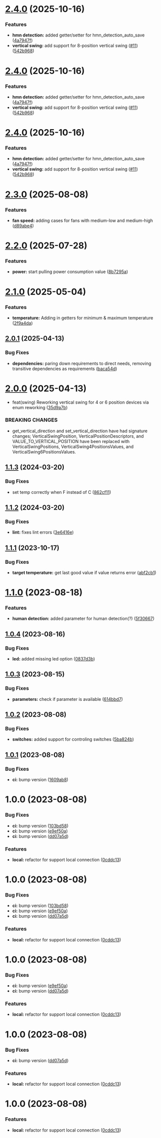 # [2.4.0](https://github.com/danielkaldheim/pyairstage/compare/v2.3.0...v2.4.0) (2025-10-16)


### Features

* **hmn detection:** added getter/setter for hmn_detection_auto_save ([4a7947f](https://github.com/danielkaldheim/pyairstage/commit/4a7947f9056c29b41f141dd6dfb52b007ecc77a5))
* **vertical swing:** add support for 8-position vertical swing ([#11](https://github.com/danielkaldheim/pyairstage/issues/11)) ([542b968](https://github.com/danielkaldheim/pyairstage/commit/542b96893940a5eba4f6eb31745c2b9bfa3fe27a))

# [2.4.0](https://github.com/danielkaldheim/pyairstage/compare/v2.3.0...v2.4.0) (2025-10-16)


### Features

* **hmn detection:** added getter/setter for hmn_detection_auto_save ([4a7947f](https://github.com/danielkaldheim/pyairstage/commit/4a7947f9056c29b41f141dd6dfb52b007ecc77a5))
* **vertical swing:** add support for 8-position vertical swing ([#11](https://github.com/danielkaldheim/pyairstage/issues/11)) ([542b968](https://github.com/danielkaldheim/pyairstage/commit/542b96893940a5eba4f6eb31745c2b9bfa3fe27a))

# [2.4.0](https://github.com/danielkaldheim/pyairstage/compare/v2.3.0...v2.4.0) (2025-10-16)


### Features

* **hmn detection:** added getter/setter for hmn_detection_auto_save ([4a7947f](https://github.com/danielkaldheim/pyairstage/commit/4a7947f9056c29b41f141dd6dfb52b007ecc77a5))
* **vertical swing:** add support for 8-position vertical swing ([#11](https://github.com/danielkaldheim/pyairstage/issues/11)) ([542b968](https://github.com/danielkaldheim/pyairstage/commit/542b96893940a5eba4f6eb31745c2b9bfa3fe27a))

# [2.3.0](https://github.com/danielkaldheim/pyairstage/compare/v2.2.0...v2.3.0) (2025-08-08)


### Features

* **fan speed:** adding cases for fans with medium-low and medium-high ([d89abe4](https://github.com/danielkaldheim/pyairstage/commit/d89abe48042ef7075b2c0b181da0883578eeb7a6))

# [2.2.0](https://github.com/danielkaldheim/pyairstage/compare/v2.1.0...v2.2.0) (2025-07-28)


### Features

* **power:** start pulling power consumption value ([8b7295a](https://github.com/danielkaldheim/pyairstage/commit/8b7295a78b21c89f4abee8a7ee0fd7b5aa0e10c0))

# [2.1.0](https://github.com/danielkaldheim/pyairstage/compare/v2.0.1...v2.1.0) (2025-05-04)


### Features

* **temperature:** Adding in getters for minimum & maximum temperature ([2f9a4da](https://github.com/danielkaldheim/pyairstage/commit/2f9a4dadd497351d2ed193a5acdbc6cf817dec6c))

## [2.0.1](https://github.com/danielkaldheim/pyairstage/compare/v2.0.0...v2.0.1) (2025-04-13)


### Bug Fixes

* **dependencies:** paring down requirements to direct needs, removing transitive dependencies as requirements ([baca54d](https://github.com/danielkaldheim/pyairstage/commit/baca54d76dffebaa9e848c83e54b331abc76db38))

# [2.0.0](https://github.com/danielkaldheim/pyairstage/compare/v1.1.3...v2.0.0) (2025-04-13)


* feat(swing) Reworking vertical swing for 4 or 6 position devices via enum reworking ([35d9a7b](https://github.com/danielkaldheim/pyairstage/commit/35d9a7b35c594ecc3723bdbd21116a743639cca9))


### BREAKING CHANGES

* get_vertical_direction and set_vertical_direction have had signature changes; VerticalSwingPosition, VerticalPositionDescriptors, and VALUE_TO_VERTICAL_POSITION have been replaced with VerticalSwingPositions, VerticalSwing4PositionsValues, and VerticalSwing6PositionsValues.

## [1.1.3](https://github.com/danielkaldheim/pyairstage/compare/v1.1.2...v1.1.3) (2024-03-20)


### Bug Fixes

* set temp correctly when F instead of C ([862cf11](https://github.com/danielkaldheim/pyairstage/commit/862cf11d767f26f7a4be22f452eac0deb5552c9b))

## [1.1.2](https://github.com/danielkaldheim/pyairstage/compare/v1.1.1...v1.1.2) (2024-03-20)


### Bug Fixes

* **lint:** fixes lint errors ([3e6416e](https://github.com/danielkaldheim/pyairstage/commit/3e6416eec5ac111642fb294a520298827e76e22a))

## [1.1.1](https://github.com/danielkaldheim/pyairstage/compare/v1.1.0...v1.1.1) (2023-10-17)


### Bug Fixes

* **target temperature:** get last good value if value returns error ([abf2cb1](https://github.com/danielkaldheim/pyairstage/commit/abf2cb1994ecee56bc12f0fac125acc5c7795288))

# [1.1.0](https://github.com/danielkaldheim/pyairstage/compare/v1.0.4...v1.1.0) (2023-08-18)


### Features

* **human detection:** added parameter for human detection(?) ([5f30667](https://github.com/danielkaldheim/pyairstage/commit/5f30667736e885e702ca07a82fc8d6afd227a4f1))

## [1.0.4](https://github.com/danielkaldheim/pyairstage/compare/v1.0.3...v1.0.4) (2023-08-16)


### Bug Fixes

* **led:** added missing led option ([0837d3b](https://github.com/danielkaldheim/pyairstage/commit/0837d3bcefe441fa8f6f4ccddd9097a456974ddb))

## [1.0.3](https://github.com/danielkaldheim/pyairstage/compare/v1.0.2...v1.0.3) (2023-08-15)


### Bug Fixes

* **parameters:** check if parameter is available ([614bbd7](https://github.com/danielkaldheim/pyairstage/commit/614bbd7e723759af15b250005b0540630f7b9b19))

## [1.0.2](https://github.com/danielkaldheim/pyairstage/compare/v1.0.1...v1.0.2) (2023-08-08)


### Bug Fixes

* **switches:** added support for controling switches ([5ba824b](https://github.com/danielkaldheim/pyairstage/commit/5ba824bb00f9a5baae4eabfa89a0cc34b8ff3b8c))

## [1.0.1](https://github.com/danielkaldheim/pyairstage/compare/v1.0.0...v1.0.1) (2023-08-08)


### Bug Fixes

* **ci:** bump version ([1609ab8](https://github.com/danielkaldheim/pyairstage/commit/1609ab82d750528611fe84c078fbd9de091b601b))

# 1.0.0 (2023-08-08)


### Bug Fixes

* **ci:** bump version ([103bd58](https://github.com/danielkaldheim/pyairstage/commit/103bd58f162982875e65cfa47f0c2619ac0d3db2))
* **ci:** bump version ([e9ef50a](https://github.com/danielkaldheim/pyairstage/commit/e9ef50acc26e71a99263523be3d860c1e9ce75ff))
* **ci:** bump version ([dd07a5d](https://github.com/danielkaldheim/pyairstage/commit/dd07a5dbc4af8cc63962a722aad35255afdb8653))


### Features

* **local:** refactor for support local connection ([0cddc13](https://github.com/danielkaldheim/pyairstage/commit/0cddc136adab65575693362ba88752c7614f0279))

# 1.0.0 (2023-08-08)


### Bug Fixes

* **ci:** bump version ([103bd58](https://github.com/danielkaldheim/pyairstage/commit/103bd58f162982875e65cfa47f0c2619ac0d3db2))
* **ci:** bump version ([e9ef50a](https://github.com/danielkaldheim/pyairstage/commit/e9ef50acc26e71a99263523be3d860c1e9ce75ff))
* **ci:** bump version ([dd07a5d](https://github.com/danielkaldheim/pyairstage/commit/dd07a5dbc4af8cc63962a722aad35255afdb8653))


### Features

* **local:** refactor for support local connection ([0cddc13](https://github.com/danielkaldheim/pyairstage/commit/0cddc136adab65575693362ba88752c7614f0279))

# 1.0.0 (2023-08-08)


### Bug Fixes

* **ci:** bump version ([e9ef50a](https://github.com/danielkaldheim/pyairstage/commit/e9ef50acc26e71a99263523be3d860c1e9ce75ff))
* **ci:** bump version ([dd07a5d](https://github.com/danielkaldheim/pyairstage/commit/dd07a5dbc4af8cc63962a722aad35255afdb8653))


### Features

* **local:** refactor for support local connection ([0cddc13](https://github.com/danielkaldheim/pyairstage/commit/0cddc136adab65575693362ba88752c7614f0279))

# 1.0.0 (2023-08-08)


### Bug Fixes

* **ci:** bump version ([dd07a5d](https://github.com/danielkaldheim/pyairstage/commit/dd07a5dbc4af8cc63962a722aad35255afdb8653))


### Features

* **local:** refactor for support local connection ([0cddc13](https://github.com/danielkaldheim/pyairstage/commit/0cddc136adab65575693362ba88752c7614f0279))

# 1.0.0 (2023-08-08)


### Features

* **local:** refactor for support local connection ([0cddc13](https://github.com/danielkaldheim/pyairstage/commit/0cddc136adab65575693362ba88752c7614f0279))
